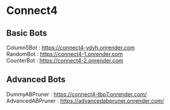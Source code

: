 # Connect4

## Basic Bots

Column5Bot : https://connect4-ydyh.onrender.com<br>
RandomBot : https://connect4-1.onrender.com<br>
CounterBot : https://connect4-2.onrender.com<br>

## Advanced Bots

DummyABPruner : https://connect4-tbp7.onrender.com/<br>
AdvancedABPruner : https://advancedabpruner.onrender.com/<br>
